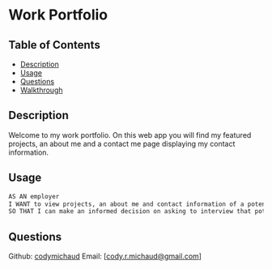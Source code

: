 # Work Portfolio

## Table of Contents
- [Description](#description)
- [Usage](#usage)
- [Questions](#questions)
- [Walkthrough](#walkthrough)

## Description
Welcome to my work portfolio. On this web app you will find my featured projects, an about me and a contact me page displaying my contact information.

## Usage
```md
AS AN employer
I WANT to view projects, an about me and contact information of a potential employee
SO THAT I can make an informed decision on asking to interview that potential employee.
```

## Questions 
Github: [codymichaud](https://github.com/codymichaud)
Email: [cody.r.michaud@gmail.com]
